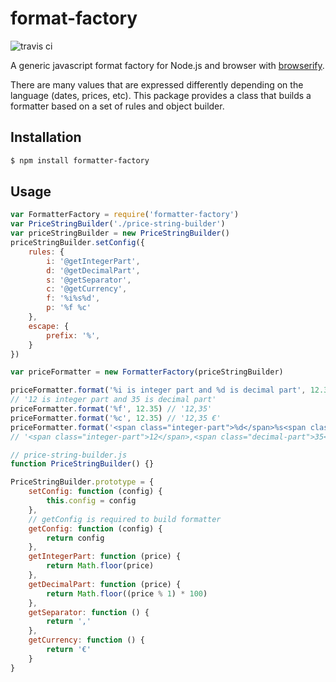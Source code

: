 # format-factory

![travis ci](https://travis-ci.org/xgbuils/format-factory.svg?branch=master)

A generic javascript format factory for Node.js and browser with [browserify](http://browserify.org/).

There are many values that are expressed differently depending on the language (dates, prices, etc). This package provides a class that builds a formatter based on a set of rules and object builder.

## Installation

``` bash
$ npm install formatter-factory
```

## Usage

``` javascript
var FormatterFactory = require('formatter-factory')
var PriceStringBuilder('./price-string-builder')
var priceStringBuilder = new PriceStringBuilder()
priceStringBuilder.setConfig({
    rules: {
        i: '@getIntegerPart',
        d: '@getDecimalPart',
        s: '@getSeparator',
        c: '@getCurrency',
        f: '%i%s%d',
        p: '%f %c'
    },
    escape: {
        prefix: '%',
    }
})

var priceFormatter = new FormatterFactory(priceStringBuilder)

priceFormatter.format('%i is integer part and %d is decimal part', 12.35) 
// '12 is integer part and 35 is decimal part'
priceFormatter.format('%f', 12.35) // '12,35'
priceFormatter.format('%c', 12.35) // '12,35 €'
priceFormatter.format('<span class="integer-part">%d</span>%s<span class="decimal-part">%d</span>', 12.35) 
// '<span class="integer-part">12</span>,<span class="decimal-part">35</span>'
```

``` javascript
// price-string-builder.js
function PriceStringBuilder() {}

PriceStringBuilder.prototype = {
    setConfig: function (config) {
        this.config = config
    },
    // getConfig is required to build formatter
    getConfig: function (config) {
        return config
    },
    getIntegerPart: function (price) {
        return Math.floor(price)
    },
    getDecimalPart: function (price) {
        return Math.floor((price % 1) * 100)
    },
    getSeparator: function () {
        return ','
    },
    getCurrency: function () {
        return '€'
    }
}
```
